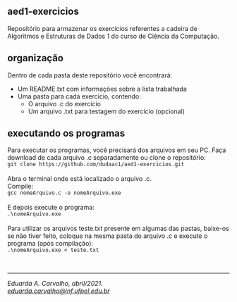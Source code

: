 ## aed1-exercicios
Repositório para armazenar os exercícios referentes a cadeira de Algoritmos e Estruturas de Dados 1 do curso de Ciência da Computação.

## organização
Dentro de cada pasta deste repositório você encontrará:
- Um README.txt com informações sobre a lista trabalhada
- Uma pasta para cada exercício, contendo:
  - O arquivo .c do exercício
  - Um arquivo .txt para testagem do exercício (opcional)
 
## executando os programas
Para executar os programas, você precisará dos arquivos em seu PC. Faça download de cada arquivo .c separadamente ou clone o repositório:<br>
`git clone https://github.com/dudaac1/aed1-exercicios.git`<br><br>
Abra o terminal onde está localizado o arquivo .c.<br>
Compile:<br>
`gcc nomeArquivo.c -o nomeArquivo.exe`<br><br>
E depois execute o programa:<br>
`.\nomeArquivo.exe`<br><br>
Para utilizar os arquivos teste.txt presente em algumas das pastas, baixe-os se não tiver feito, coloque na mesma pasta do arquivo .c e execute o programa (após compilação):<br>
`.\nomeArquivo.exe < teste.txt`<br>

<br>

---
*Eduarda A. Carvalho, abril/2021.<br>
eduarda.carvalho@inf.ufpel.edu.br*
